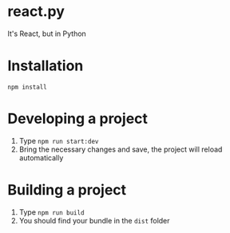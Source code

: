 # react.py
It's React, but in Python

# Installation

    npm install

# Developing a project

1. Type `npm run start:dev`
2. Bring the necessary changes and save, the project will reload automatically

# Building a project

1. Type `npm run build`
2. You should find your bundle in the `dist` folder